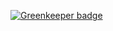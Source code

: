 

[![Greenkeeper badge](https://badges.greenkeeper.io/unional/jspm-ts-test.svg)](https://greenkeeper.io/)